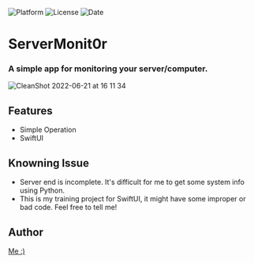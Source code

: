 ![Platform](https://img.shields.io/badge/platform-iOS-orange)
![License](https://img.shields.io/github/license/allen870619/ServerMonit0r?style=flat)
![Date](https://img.shields.io/github/last-commit/allen870619/ServerMonit0r?style=flat)
# ServerMonit0r
### A simple app for monitoring your server/computer.
![CleanShot 2022-06-21 at 16 11 34](https://user-images.githubusercontent.com/32888552/174751133-019d2dd2-bff9-4761-b872-5b9368c8ad4f.png)

## Features
* Simple Operation
* SwiftUI

## Knowning Issue
* Server end is incomplete. It's difficult for me to get some system info using Python.
* This is my training project for SwiftUI, it might have some improper or bad code. Feel free to tell me!

## Author
[Me :)](https://github.com/allen870619)
